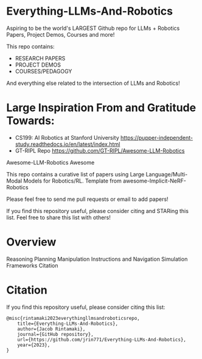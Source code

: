 # Everything-LLMs-And-Robotics
Aspiring to be the world's LARGEST Github repo for LLMs + Robotics Papers, Project Demos, Courses and more!

This repo contains: 
* RESEARCH PAPERS 
* PROJECT DEMOS 
* COURSES/PEDAGOGY

And everything else related to the intersection of LLMs and Robotics! 


# Large Inspiration From and Gratitude Towards:

* CS199: AI Robotics at Stanford University https://pupper-independent-study.readthedocs.io/en/latest/index.html
* GT-RIPL Repo https://github.com/GT-RIPL/Awesome-LLM-Robotics

Awesome-LLM-Robotics Awesome

This repo contains a curative list of papers using Large Language/Multi-Modal Models for Robotics/RL. Template from awesome-Implicit-NeRF-Robotics 

Please feel free to send me pull requests or email to add papers! 

If you find this repository useful, please consider citing and STARing this list. Feel free to share this list with others!

# Overview

Reasoning
Planning
Manipulation
Instructions and Navigation
Simulation Frameworks
Citation

# Citation 
If you find this repository useful, please consider citing this list:

```
@misc{rintamaki2023everythingllmsandroboticsrepo,
    title={Everything-LLMs-And-Robotics},
    author={Jacob Rintamaki},
    journal={GitHub repository},
    url={https://github.com/jrin771/Everything-LLMs-And-Robotics},
    year={2023},
}




